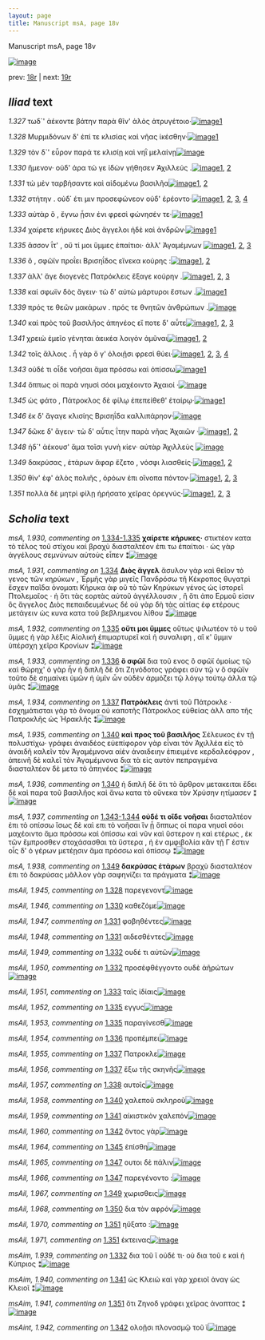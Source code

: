 ```yaml
---
layout: page
title: Manuscript msA, page 18v
---
```


Manuscript msA, page 18v

[![image](http://www.homermultitext.org/iipsrv?OBJ=IIP,1.0&FIF=/project/homer/pyramidal/deepzoom/hmt/vaimg/2017a/VA018VN_0520.tif&WID=100&CVT=JPEG)](http://www.homermultitext.org/ict2/?urn=urn:cite2:hmt:vaimg.2017a:VA018VN_0520)

prev:  [18r](../18r) | next:  [19r](../19r)

## *Iliad* text

*1.327* <a id="1.327"/> τωδ`' ἀέκοντε βάτην παρὰ θῖν' ἁλὸς ἀτρυγέτοιο·[![image](http://www.homermultitext.org/iipsrv?OBJ=IIP,1.0&FIF=/project/homer/pyramidal/deepzoom/hmt/vaimg/2017a/VA018VN_0520.tif&RGN=0.512,0.2096,0.344,0.0285&WID=1000&CVT=JPEG)](http://www.homermultitext.org/ict2/?urn=urn:cite2:hmt:vaimg.2017a:VA018VN_0520@0.512,0.2096,0.344,0.0285)[1](#msAil_1.944)

*1.328* <a id="1.328"/> Μυρμιδόνων δ' ἐπί τε κλισίας καὶ νῆας ἱκέσθην·[![image](http://www.homermultitext.org/iipsrv?OBJ=IIP,1.0&FIF=/project/homer/pyramidal/deepzoom/hmt/vaimg/2017a/VA018VN_0520.tif&RGN=0.52,0.2314,0.344,0.0285&WID=1000&CVT=JPEG)](http://www.homermultitext.org/ict2/?urn=urn:cite2:hmt:vaimg.2017a:VA018VN_0520@0.52,0.2314,0.344,0.0285)[1](#msAil_1.945)

*1.329* <a id="1.329"/> τὸν δ`' εὗρον παρά τε κλισίῃ καὶ νηῒ μελαίνῃ[![image](http://www.homermultitext.org/iipsrv?OBJ=IIP,1.0&FIF=/project/homer/pyramidal/deepzoom/hmt/vaimg/2017a/VA018VN_0520.tif&RGN=0.513,0.2502,0.344,0.0285&WID=1000&CVT=JPEG)](http://www.homermultitext.org/ict2/?urn=urn:cite2:hmt:vaimg.2017a:VA018VN_0520@0.513,0.2502,0.344,0.0285)

*1.330* <a id="1.330"/> ἥμενον· οὐδ' άρα τώ γε ἰδὼν γήθησεν Ἀχιλλεύς .[![image](http://www.homermultitext.org/iipsrv?OBJ=IIP,1.0&FIF=/project/homer/pyramidal/deepzoom/hmt/vaimg/2017a/VA018VN_0520.tif&RGN=0.521,0.2667,0.348,0.0323&WID=1000&CVT=JPEG)](http://www.homermultitext.org/ict2/?urn=urn:cite2:hmt:vaimg.2017a:VA018VN_0520@0.521,0.2667,0.348,0.0323)[1](#msA_1.928), [2](#msAil_1.946)

*1.331* <a id="1.331"/> τὼ μὲν ταρβήσαντε καὶ αἰδομένω βασιλῆα[![image](http://www.homermultitext.org/iipsrv?OBJ=IIP,1.0&FIF=/project/homer/pyramidal/deepzoom/hmt/vaimg/2017a/VA018VN_0520.tif&RGN=0.518,0.2878,0.335,0.0285&WID=1000&CVT=JPEG)](http://www.homermultitext.org/ict2/?urn=urn:cite2:hmt:vaimg.2017a:VA018VN_0520@0.518,0.2878,0.335,0.0285)[1](#msAil_1.948), [2](#msAil_1.947)

*1.332* <a id="1.332"/> στήτην . οὐδ΄ έτι μιν προσεφώνεον οὐδ' ἐρέοντο·[![image](http://www.homermultitext.org/iipsrv?OBJ=IIP,1.0&FIF=/project/homer/pyramidal/deepzoom/hmt/vaimg/2017a/VA018VN_0520.tif&RGN=0.521,0.3065,0.341,0.0308&WID=1000&CVT=JPEG)](http://www.homermultitext.org/ict2/?urn=urn:cite2:hmt:vaimg.2017a:VA018VN_0520@0.521,0.3065,0.341,0.0308)[1](#msAil_1.950), [2](#msAil_1.949), [3](#msA_1.929), [4](#msAim_1.939)

*1.333* <a id="1.333"/> αὐτὰρ ὃ , ἔγνω ᾗσιν ἐνι φρεσὶ φώνησέν τε·[![image](http://www.homermultitext.org/iipsrv?OBJ=IIP,1.0&FIF=/project/homer/pyramidal/deepzoom/hmt/vaimg/2017a/VA018VN_0520.tif&RGN=0.52,0.3253,0.318,0.0308&WID=1000&CVT=JPEG)](http://www.homermultitext.org/ict2/?urn=urn:cite2:hmt:vaimg.2017a:VA018VN_0520@0.52,0.3253,0.318,0.0308)[1](#msAil_1.951)

*1.334* <a id="1.334"/> χαίρετε κήρυκες Διὸς 					ἄγγελοι ἠδὲ καὶ ἀνδρῶν·[![image](http://www.homermultitext.org/iipsrv?OBJ=IIP,1.0&FIF=/project/homer/pyramidal/deepzoom/hmt/vaimg/2017a/VA018VN_0520.tif&RGN=0.509,0.3426,0.345,0.0376&WID=1000&CVT=JPEG)](http://www.homermultitext.org/ict2/?urn=urn:cite2:hmt:vaimg.2017a:VA018VN_0520@0.509,0.3426,0.345,0.0376)[1](#msA_1.931)

*1.335* <a id="1.335"/> ἄσσον ΐτ' , οὔ τί μοι ὕμμες ἐπαίτιοι· ἀλλ' Ἀγαμέμνων 				[![image](http://www.homermultitext.org/iipsrv?OBJ=IIP,1.0&FIF=/project/homer/pyramidal/deepzoom/hmt/vaimg/2017a/VA018VN_0520.tif&RGN=0.518,0.3599,0.344,0.0331&WID=1000&CVT=JPEG)](http://www.homermultitext.org/ict2/?urn=urn:cite2:hmt:vaimg.2017a:VA018VN_0520@0.518,0.3599,0.344,0.0331)[1](#msAil_1.952), [2](#msAil_1.953), [3](#msA_1.932)

*1.336* <a id="1.336"/> ὃ , σφῶϊν προΐει Βρισηΐδος εἵνεκα κούρης :[![image](http://www.homermultitext.org/iipsrv?OBJ=IIP,1.0&FIF=/project/homer/pyramidal/deepzoom/hmt/vaimg/2017a/VA018VN_0520.tif&RGN=0.518,0.3824,0.338,0.0323&WID=1000&CVT=JPEG)](http://www.homermultitext.org/ict2/?urn=urn:cite2:hmt:vaimg.2017a:VA018VN_0520@0.518,0.3824,0.338,0.0323)[1](#msA_1.933), [2](#msAil_1.954)

*1.337* <a id="1.337"/> ἀλλ' ἄγε διογενὲς Πατρόκλεις ἔξαγε κούρην .[![image](http://www.homermultitext.org/iipsrv?OBJ=IIP,1.0&FIF=/project/homer/pyramidal/deepzoom/hmt/vaimg/2017a/VA018VN_0520.tif&RGN=0.522,0.3997,0.338,0.0323&WID=1000&CVT=JPEG)](http://www.homermultitext.org/ict2/?urn=urn:cite2:hmt:vaimg.2017a:VA018VN_0520@0.522,0.3997,0.338,0.0323)[1](#msAil_1.955), [2](#msA_1.934), [3](#msAil_1.956)

*1.338* <a id="1.338"/> καί σφωϊν δὸς ἄγειν· τὼ δ' αὐτὼ μάρτυροι ἔστων .[![image](http://www.homermultitext.org/iipsrv?OBJ=IIP,1.0&FIF=/project/homer/pyramidal/deepzoom/hmt/vaimg/2017a/VA018VN_0520.tif&RGN=0.522,0.4185,0.341,0.0323&WID=1000&CVT=JPEG)](http://www.homermultitext.org/ict2/?urn=urn:cite2:hmt:vaimg.2017a:VA018VN_0520@0.522,0.4185,0.341,0.0323)[1](#msAil_1.957)

*1.339* <a id="1.339"/> πρός τε θεῶν μακάρων . πρός τε θνητῶν ἀνθρώπων .[![image](http://www.homermultitext.org/iipsrv?OBJ=IIP,1.0&FIF=/project/homer/pyramidal/deepzoom/hmt/vaimg/2017a/VA018VN_0520.tif&RGN=0.511,0.4388,0.341,0.0323&WID=1000&CVT=JPEG)](http://www.homermultitext.org/ict2/?urn=urn:cite2:hmt:vaimg.2017a:VA018VN_0520@0.511,0.4388,0.341,0.0323)

*1.340* <a id="1.340"/> καὶ πρὸς τοῦ βασιλῆος ἀπηνέος εἴ ποτε δ' αὖτε[![image](http://www.homermultitext.org/iipsrv?OBJ=IIP,1.0&FIF=/project/homer/pyramidal/deepzoom/hmt/vaimg/2017a/VA018VN_0520.tif&RGN=0.516,0.4568,0.355,0.0353&WID=1000&CVT=JPEG)](http://www.homermultitext.org/ict2/?urn=urn:cite2:hmt:vaimg.2017a:VA018VN_0520@0.516,0.4568,0.355,0.0353)[1](#msA_1.936), [2](#msA_1.935), [3](#msAil_1.958)

*1.341* <a id="1.341"/> χρειὼ ἐμεῖο γένηται ἀεικέα λοιγὸν ἀμῦναι[![image](http://www.homermultitext.org/iipsrv?OBJ=IIP,1.0&FIF=/project/homer/pyramidal/deepzoom/hmt/vaimg/2017a/VA018VN_0520.tif&RGN=0.509,0.4756,0.355,0.0353&WID=1000&CVT=JPEG)](http://www.homermultitext.org/ict2/?urn=urn:cite2:hmt:vaimg.2017a:VA018VN_0520@0.509,0.4756,0.355,0.0353)[1](#msAim_1.940), [2](#msAil_1.959)

*1.342* <a id="1.342"/> τοῖς ἄλλοις . ἦ γὰρ ὅ γ' ὀλοιῇσι φρεσὶ θύει·[![image](http://www.homermultitext.org/iipsrv?OBJ=IIP,1.0&FIF=/project/homer/pyramidal/deepzoom/hmt/vaimg/2017a/VA018VN_0520.tif&RGN=0.522,0.4966,0.317,0.0285&WID=1000&CVT=JPEG)](http://www.homermultitext.org/ict2/?urn=urn:cite2:hmt:vaimg.2017a:VA018VN_0520@0.522,0.4966,0.317,0.0285)[1](#msAil_1.962), [2](#msAint_1.942), [3](#msAil_1.960), [4](#msAil_1.961)

*1.343* <a id="1.343"/> οὐδέ τι οἶδε νοῆσαι ἅμα πρόσσω καὶ ὀπίσσω[![image](http://www.homermultitext.org/iipsrv?OBJ=IIP,1.0&FIF=/project/homer/pyramidal/deepzoom/hmt/vaimg/2017a/VA018VN_0520.tif&RGN=0.52,0.5154,0.328,0.0285&WID=1000&CVT=JPEG)](http://www.homermultitext.org/ict2/?urn=urn:cite2:hmt:vaimg.2017a:VA018VN_0520@0.52,0.5154,0.328,0.0285)[1](#msAil_1.963)

*1.344* <a id="1.344"/> ὅππως οἱ παρὰ νηυσὶ σόοι μαχέοιντο Ἀχαιοί ·[![image](http://www.homermultitext.org/iipsrv?OBJ=IIP,1.0&FIF=/project/homer/pyramidal/deepzoom/hmt/vaimg/2017a/VA018VN_0520.tif&RGN=0.517,0.5312,0.347,0.0316&WID=1000&CVT=JPEG)](http://www.homermultitext.org/ict2/?urn=urn:cite2:hmt:vaimg.2017a:VA018VN_0520@0.517,0.5312,0.347,0.0316)

*1.345* <a id="1.345"/> ὡς φάτο , Πάτροκλος δὲ 					φίλῳ ἐπεπείθεθ' ἑταίρῳ·[![image](http://www.homermultitext.org/iipsrv?OBJ=IIP,1.0&FIF=/project/homer/pyramidal/deepzoom/hmt/vaimg/2017a/VA018VN_0520.tif&RGN=0.517,0.547,0.365,0.0391&WID=1000&CVT=JPEG)](http://www.homermultitext.org/ict2/?urn=urn:cite2:hmt:vaimg.2017a:VA018VN_0520@0.517,0.547,0.365,0.0391)[1](#msAil_1.964)

*1.346* <a id="1.346"/> ἐκ δ' ἄγαγε κλισίης Βρισηΐδα καλλιπάρηον·[![image](http://www.homermultitext.org/iipsrv?OBJ=IIP,1.0&FIF=/project/homer/pyramidal/deepzoom/hmt/vaimg/2017a/VA018VN_0520.tif&RGN=0.519,0.5687,0.346,0.0338&WID=1000&CVT=JPEG)](http://www.homermultitext.org/ict2/?urn=urn:cite2:hmt:vaimg.2017a:VA018VN_0520@0.519,0.5687,0.346,0.0338)

*1.347* <a id="1.347"/> δῶκε δ' ἄγειν· τὼ δ' αὖτις ΐτην παρὰ νῆας Ἀχαιῶν ·[![image](http://www.homermultitext.org/iipsrv?OBJ=IIP,1.0&FIF=/project/homer/pyramidal/deepzoom/hmt/vaimg/2017a/VA018VN_0520.tif&RGN=0.517,0.5875,0.37,0.0323&WID=1000&CVT=JPEG)](http://www.homermultitext.org/ict2/?urn=urn:cite2:hmt:vaimg.2017a:VA018VN_0520@0.517,0.5875,0.37,0.0323)[1](#msAil_1.966), [2](#msAil_1.965)

*1.348* <a id="1.348"/> ἡδ`' ἀέκουσ' ἅμα τοῖσι γυνὴ κίεν· αὐτὰρ Ἀχιλλεὺς 				[![image](http://www.homermultitext.org/iipsrv?OBJ=IIP,1.0&FIF=/project/homer/pyramidal/deepzoom/hmt/vaimg/2017a/VA018VN_0520.tif&RGN=0.522,0.6078,0.362,0.0301&WID=1000&CVT=JPEG)](http://www.homermultitext.org/ict2/?urn=urn:cite2:hmt:vaimg.2017a:VA018VN_0520@0.522,0.6078,0.362,0.0301)

*1.349* <a id="1.349"/> δακρύσας , ἑτάρων ἄφαρ ἕζετο , νόσφι λιασθείς·[![image](http://www.homermultitext.org/iipsrv?OBJ=IIP,1.0&FIF=/project/homer/pyramidal/deepzoom/hmt/vaimg/2017a/VA018VN_0520.tif&RGN=0.521,0.6281,0.352,0.0308&WID=1000&CVT=JPEG)](http://www.homermultitext.org/ict2/?urn=urn:cite2:hmt:vaimg.2017a:VA018VN_0520@0.521,0.6281,0.352,0.0308)[1](#msA_1.938), [2](#msAil_1.967)

*1.350* <a id="1.350"/> θὶν' ἐφ' ἁλὸς πολιῆς , ὁρόων ἐπι οἴνοπα πόντον·[![image](http://www.homermultitext.org/iipsrv?OBJ=IIP,1.0&FIF=/project/homer/pyramidal/deepzoom/hmt/vaimg/2017a/VA018VN_0520.tif&RGN=0.518,0.6469,0.352,0.0308&WID=1000&CVT=JPEG)](http://www.homermultitext.org/ict2/?urn=urn:cite2:hmt:vaimg.2017a:VA018VN_0520@0.518,0.6469,0.352,0.0308)[1](#msAint_1.943), [2](#msAil_1.969), [3](#msAil_1.968)

*1.351* <a id="1.351"/> πολλὰ δὲ μητρὶ φίλῃ ἠρήσατο χεῖρας ὀρεγνύς·[![image](http://www.homermultitext.org/iipsrv?OBJ=IIP,1.0&FIF=/project/homer/pyramidal/deepzoom/hmt/vaimg/2017a/VA018VN_0520.tif&RGN=0.518,0.6634,0.361,0.0353&WID=1000&CVT=JPEG)](http://www.homermultitext.org/ict2/?urn=urn:cite2:hmt:vaimg.2017a:VA018VN_0520@0.518,0.6634,0.361,0.0353)[1](#msAim_1.941), [2](#msAil_1.970), [3](#msAil_1.971)

## *Scholia* text

*msA, 1.930, commenting on* [1.334-1.335](#1.334-1.335)  <a id="msA_1.930"/> **χαίρετε κήρυκες·** στικτέον κατα τὸ τέλος τοῦ στίχου καὶ βραχὺ διασταλτέον ἐπι τω ἐπαίτιοι · ὡς γὰρ ἀγγέλους σεμνύνων αὐτοὺς εἶπεν ⁑[![image](http://www.homermultitext.org/iipsrv?OBJ=IIP,1.0&FIF=/project/homer/pyramidal/deepzoom/hmt/vaimg/2017a/VA018VN_0520.tif&RGN=0.24834193,0.12835408,0.59100958,0.02904564&WID=1000&CVT=JPEG)](http://www.homermultitext.org/ict2/?urn=urn:cite2:hmt:vaimg.2017a:VA018VN_0520@0.24834193,0.12835408,0.59100958,0.02904564)

*msA, 1.931, commenting on* [1.334](#1.334)  <a id="msA_1.931"/> **Διὸς ἄγγελ** ἄσυλον γὰρ καὶ θεῖον τὸ γενος τῶν κηρύκων , Ἐρμῆς γὰρ μιγεῖς Πανδρόσω τῆ Κέκροπος θυγατρὶ ἔσχεν παῖδα ὀνοματι Κήρυκα ἀφ οῦ τὸ τῶν Κηρύκων γένος ὡς ἱστορεῖ Πτολεμαῖος · ἠ ὅτι τὰς εορτὰς αὐτοῦ ἀγγέλλουσιν , ἢ ὅτι ἀπο Ερμοῦ εἰσιν ὃς ἄγγελος Διὸς πεπαιδευμένως δέ οὐ γὰρ δὴ τὰς αἰτίας ἐφ ετέρους μετάγειν ὡς κυνα κατα τοῦ βεβλημενου λίθου ⁑[![image](http://www.homermultitext.org/iipsrv?OBJ=IIP,1.0&FIF=/project/homer/pyramidal/deepzoom/hmt/vaimg/2017a/VA018VN_0520.tif&RGN=0.24834193,0.14301521,0.60648489,0.03679115&WID=1000&CVT=JPEG)](http://www.homermultitext.org/ict2/?urn=urn:cite2:hmt:vaimg.2017a:VA018VN_0520@0.24834193,0.14301521,0.60648489,0.03679115)

*msA, 1.932, commenting on* [1.335](#1.335)  <a id="msA_1.932"/> **οὔτι μοι ὕμμες** οὕτως ψιλωτέον τὸ υ τοῦ ὕμμες ἡ γὰρ λέξις Αἰολική ἐπιμαρτυρεῖ καὶ ἡ συναλιφη , αἵ κ' ὕμμιν ὑπέρσχη χεῖρα Κρονίων ⁑[![image](http://www.homermultitext.org/iipsrv?OBJ=IIP,1.0&FIF=/project/homer/pyramidal/deepzoom/hmt/vaimg/2017a/VA018VN_0520.tif&RGN=0.23691968,0.17538036,0.61790715,0.03042877&WID=1000&CVT=JPEG)](http://www.homermultitext.org/ict2/?urn=urn:cite2:hmt:vaimg.2017a:VA018VN_0520@0.23691968,0.17538036,0.61790715,0.03042877)

*msA, 1.933, commenting on* [1.336](#1.336)  <a id="msA_1.933"/> **ὃ σφῶϊ** δια τοῦ ενος ὃ σφῶϊ ὁμοίως τῷ καὶ θώρηχ' ὁ γὰρ ἦν ἡ διπλῆ δὲ ὅτι Ζηνόδοτος γράφει σὺν τῷ ν ὃ σφῶϊν τοῦτο δὲ σημαίνει ὑμῶν ἠ ὑμῖν ὧν οὐδὲν ἁρμόζει τῷ λόγῳ τούτῳ ἀλλα τῷ ὑμᾶς ⁑[![image](http://www.homermultitext.org/iipsrv?OBJ=IIP,1.0&FIF=/project/homer/pyramidal/deepzoom/hmt/vaimg/2017a/VA018VN_0520.tif&RGN=0.24355195,0.18561549,0.59911570,0.05421853&WID=1000&CVT=JPEG)](http://www.homermultitext.org/ict2/?urn=urn:cite2:hmt:vaimg.2017a:VA018VN_0520@0.24355195,0.18561549,0.59911570,0.05421853)

*msA, 1.934, commenting on* [1.337](#1.337)  <a id="msA_1.934"/> **Πατρόκλεις** ἀντὶ τοῦ Πάτροκλε · ἐσχημάτισται γὰρ τὸ ὄνομα οὐ καποτῆς Πάτροκλος εὐθείας ἀλλ απο τῆς Πατροκλῆς ὡς Ἡρακλῆς ⁑[![image](http://www.homermultitext.org/iipsrv?OBJ=IIP,1.0&FIF=/project/homer/pyramidal/deepzoom/hmt/vaimg/2017a/VA018VN_0520.tif&RGN=0.23360354,0.23181189,0.21628592,0.05255878&WID=1000&CVT=JPEG)](http://www.homermultitext.org/ict2/?urn=urn:cite2:hmt:vaimg.2017a:VA018VN_0520@0.23360354,0.23181189,0.21628592,0.05255878)

*msA, 1.935, commenting on* [1.340](#1.340)  <a id="msA_1.935"/> **καὶ προς τοῦ βασιλῆος** Σέλευκος ἐν τῇ πολυστίχω· γράφει ἀναιδέος εὐεπίφορον γὰρ εἶναι τὸν Ἀχιλλέα εἰς τὸ ἀναιδῆ καλεῖν τὸν Ἀγαμέμνονα αἰὲν ἀναιδειην ἐπιειμένε κερδαλεόφρον , ἀπεινῆ δὲ καλεῖ τὸν Ἀγαμέμνονα δια τὰ εἰς αυτὸν πεπραγμένα διασταλτέον δὲ μετα τὸ ἀπηνέος ⁑[![image](http://www.homermultitext.org/iipsrv?OBJ=IIP,1.0&FIF=/project/homer/pyramidal/deepzoom/hmt/vaimg/2017a/VA018VN_0520.tif&RGN=0.23913043,0.27579530,0.21923360,0.08907331&WID=1000&CVT=JPEG)](http://www.homermultitext.org/ict2/?urn=urn:cite2:hmt:vaimg.2017a:VA018VN_0520@0.23913043,0.27579530,0.21923360,0.08907331)

*msA, 1.936, commenting on* [1.340](#1.340)  <a id="msA_1.936"/> ἡ διπλῆ δὲ ὅτι τὸ ἄρθρον μετακειται ἔδει δὲ καὶ παρα τοῦ βασιλῆος καὶ ἄνω κατα τὸ οὔνεκα τὸν Χρύσην ητίμασεν ⁑[![image](http://www.homermultitext.org/iipsrv?OBJ=IIP,1.0&FIF=/project/homer/pyramidal/deepzoom/hmt/vaimg/2017a/VA018VN_0520.tif&RGN=0.24576271,0.36127248,0.21186441,0.03485477&WID=1000&CVT=JPEG)](http://www.homermultitext.org/ict2/?urn=urn:cite2:hmt:vaimg.2017a:VA018VN_0520@0.24576271,0.36127248,0.21186441,0.03485477)

*msA, 1.937, commenting on* [1.343-1.344](#1.343-1.344)  <a id="msA_1.937"/> **οὐδέ τι οῖδε νοῆσαι** διασταλτέον ἐπι τὸ οπίσσω ἴσως δὲ καὶ επι τὸ νοῆσαι ἵν ᾖ ὅππως οἱ παρα νηυσὶ σόοι μαχέοιντο ἅμα πρόσσω καὶ ὁπίσσω καὶ νῦν καὶ ὕστερον η καὶ ετέρως , ἐκ τῶν ἔμπροσθεν στοχάσασθαι τὰ ὕστερα , ἠ ἐν αμφιβολία κἂν τῇ Γ ἐστιν οἷς δ' ὁ γέρων μετέῃσιν ἅμα πρόσσω καὶ ὀπίσσῳ ⁑[![image](http://www.homermultitext.org/iipsrv?OBJ=IIP,1.0&FIF=/project/homer/pyramidal/deepzoom/hmt/vaimg/2017a/VA018VN_0520.tif&RGN=0.24097273,0.39280775,0.21370671,0.09820194&WID=1000&CVT=JPEG)](http://www.homermultitext.org/ict2/?urn=urn:cite2:hmt:vaimg.2017a:VA018VN_0520@0.24097273,0.39280775,0.21370671,0.09820194)

*msA, 1.938, commenting on* [1.349](#1.349)  <a id="msA_1.938"/> **δακρύσας ἑτάρων** βραχὺ διασταλτέον ἐπι τὸ δακρύσας μᾶλλον γὰρ σαφηνίζει τα πράγματα ⁑[![image](http://www.homermultitext.org/iipsrv?OBJ=IIP,1.0&FIF=/project/homer/pyramidal/deepzoom/hmt/vaimg/2017a/VA018VN_0520.tif&RGN=0.24023581,0.48215768,0.20928519,0.04564315&WID=1000&CVT=JPEG)](http://www.homermultitext.org/ict2/?urn=urn:cite2:hmt:vaimg.2017a:VA018VN_0520@0.24023581,0.48215768,0.20928519,0.04564315)

*msAil, 1.945, commenting on* [1.328](#1.328)  <a id="msAil_1.945"/> παρεγενοντ[![image](http://www.homermultitext.org/iipsrv?OBJ=IIP,1.0&FIF=/project/homer/pyramidal/deepzoom/hmt/vaimg/2017a/VA018VN_0520.tif&RGN=0.80950626,0.22627939,0.06521739,0.01576763&WID=1000&CVT=JPEG)](http://www.homermultitext.org/ict2/?urn=urn:cite2:hmt:vaimg.2017a:VA018VN_0520@0.80950626,0.22627939,0.06521739,0.01576763)

*msAil, 1.946, commenting on* [1.330](#1.330)  <a id="msAil_1.946"/> καθεζόμε[![image](http://www.homermultitext.org/iipsrv?OBJ=IIP,1.0&FIF=/project/homer/pyramidal/deepzoom/hmt/vaimg/2017a/VA018VN_0520.tif&RGN=0.54863670,0.27109267,0.04310980,0.01189488&WID=1000&CVT=JPEG)](http://www.homermultitext.org/ict2/?urn=urn:cite2:hmt:vaimg.2017a:VA018VN_0520@0.54863670,0.27109267,0.04310980,0.01189488)

*msAil, 1.947, commenting on* [1.331](#1.331)  <a id="msAil_1.947"/> φοβηθέντες[![image](http://www.homermultitext.org/iipsrv?OBJ=IIP,1.0&FIF=/project/homer/pyramidal/deepzoom/hmt/vaimg/2017a/VA018VN_0520.tif&RGN=0.61938099,0.28852006,0.05600590,0.01078838&WID=1000&CVT=JPEG)](http://www.homermultitext.org/ict2/?urn=urn:cite2:hmt:vaimg.2017a:VA018VN_0520@0.61938099,0.28852006,0.05600590,0.01078838)

*msAil, 1.948, commenting on* [1.331](#1.331)  <a id="msAil_1.948"/> αιδεσθέντες[![image](http://www.homermultitext.org/iipsrv?OBJ=IIP,1.0&FIF=/project/homer/pyramidal/deepzoom/hmt/vaimg/2017a/VA018VN_0520.tif&RGN=0.73212970,0.28934993,0.05490052,0.01078838&WID=1000&CVT=JPEG)](http://www.homermultitext.org/ict2/?urn=urn:cite2:hmt:vaimg.2017a:VA018VN_0520@0.73212970,0.28934993,0.05490052,0.01078838)

*msAil, 1.949, commenting on* [1.332](#1.332)  <a id="msAil_1.949"/> ουδέ τι αὐτῶν[![image](http://www.homermultitext.org/iipsrv?OBJ=IIP,1.0&FIF=/project/homer/pyramidal/deepzoom/hmt/vaimg/2017a/VA018VN_0520.tif&RGN=0.62011791,0.30511757,0.04900516,0.01300138&WID=1000&CVT=JPEG)](http://www.homermultitext.org/ict2/?urn=urn:cite2:hmt:vaimg.2017a:VA018VN_0520@0.62011791,0.30511757,0.04900516,0.01300138)

*msAil, 1.950, commenting on* [1.332](#1.332)  <a id="msAil_1.950"/> προσἐφθέγγοντο ουδὲ ἀῆρώτων[![image](http://www.homermultitext.org/iipsrv?OBJ=IIP,1.0&FIF=/project/homer/pyramidal/deepzoom/hmt/vaimg/2017a/VA018VN_0520.tif&RGN=0.70191599,0.30235131,0.15254237,0.01687414&WID=1000&CVT=JPEG)](http://www.homermultitext.org/ict2/?urn=urn:cite2:hmt:vaimg.2017a:VA018VN_0520@0.70191599,0.30235131,0.15254237,0.01687414)

*msAil, 1.951, commenting on* [1.333](#1.333)  <a id="msAil_1.951"/> ταῖς ἰδίαις[![image](http://www.homermultitext.org/iipsrv?OBJ=IIP,1.0&FIF=/project/homer/pyramidal/deepzoom/hmt/vaimg/2017a/VA018VN_0520.tif&RGN=0.64001474,0.32448133,0.04089904,0.01106501&WID=1000&CVT=JPEG)](http://www.homermultitext.org/ict2/?urn=urn:cite2:hmt:vaimg.2017a:VA018VN_0520@0.64001474,0.32448133,0.04089904,0.01106501)

*msAil, 1.952, commenting on* [1.335](#1.335)  <a id="msAil_1.952"/> εγγυς[![image](http://www.homermultitext.org/iipsrv?OBJ=IIP,1.0&FIF=/project/homer/pyramidal/deepzoom/hmt/vaimg/2017a/VA018VN_0520.tif&RGN=0.54237288,0.37178423,0.02137067,0.00774550&WID=1000&CVT=JPEG)](http://www.homermultitext.org/ict2/?urn=urn:cite2:hmt:vaimg.2017a:VA018VN_0520@0.54237288,0.37178423,0.02137067,0.00774550)

*msAil, 1.953, commenting on* [1.335](#1.335)  <a id="msAil_1.953"/> παραγίνεσθ[![image](http://www.homermultitext.org/iipsrv?OBJ=IIP,1.0&FIF=/project/homer/pyramidal/deepzoom/hmt/vaimg/2017a/VA018VN_0520.tif&RGN=0.57111275,0.36348548,0.04347826,0.01217151&WID=1000&CVT=JPEG)](http://www.homermultitext.org/ict2/?urn=urn:cite2:hmt:vaimg.2017a:VA018VN_0520@0.57111275,0.36348548,0.04347826,0.01217151)

*msAil, 1.954, commenting on* [1.336](#1.336)  <a id="msAil_1.954"/> προπέμπει[![image](http://www.homermultitext.org/iipsrv?OBJ=IIP,1.0&FIF=/project/homer/pyramidal/deepzoom/hmt/vaimg/2017a/VA018VN_0520.tif&RGN=0.59174650,0.38589212,0.05637436,0.01023513&WID=1000&CVT=JPEG)](http://www.homermultitext.org/ict2/?urn=urn:cite2:hmt:vaimg.2017a:VA018VN_0520@0.59174650,0.38589212,0.05637436,0.01023513)

*msAil, 1.955, commenting on* [1.337](#1.337)  <a id="msAil_1.955"/> Πατροκλε[![image](http://www.homermultitext.org/iipsrv?OBJ=IIP,1.0&FIF=/project/homer/pyramidal/deepzoom/hmt/vaimg/2017a/VA018VN_0520.tif&RGN=0.68533530,0.40248963,0.03831982,0.01078838&WID=1000&CVT=JPEG)](http://www.homermultitext.org/ict2/?urn=urn:cite2:hmt:vaimg.2017a:VA018VN_0520@0.68533530,0.40248963,0.03831982,0.01078838)

*msAil, 1.956, commenting on* [1.337](#1.337)  <a id="msAil_1.956"/> ἔξω τῆς σκηνῆς[![image](http://www.homermultitext.org/iipsrv?OBJ=IIP,1.0&FIF=/project/homer/pyramidal/deepzoom/hmt/vaimg/2017a/VA018VN_0520.tif&RGN=0.77266028,0.39944675,0.06669123,0.01244813&WID=1000&CVT=JPEG)](http://www.homermultitext.org/ict2/?urn=urn:cite2:hmt:vaimg.2017a:VA018VN_0520@0.77266028,0.39944675,0.06669123,0.01244813)

*msAil, 1.957, commenting on* [1.338](#1.338)  <a id="msAil_1.957"/> αυτοῖς[![image](http://www.homermultitext.org/iipsrv?OBJ=IIP,1.0&FIF=/project/homer/pyramidal/deepzoom/hmt/vaimg/2017a/VA018VN_0520.tif&RGN=0.57295505,0.42434302,0.03058217,0.00912863&WID=1000&CVT=JPEG)](http://www.homermultitext.org/ict2/?urn=urn:cite2:hmt:vaimg.2017a:VA018VN_0520@0.57295505,0.42434302,0.03058217,0.00912863)

*msAil, 1.958, commenting on* [1.340](#1.340)  <a id="msAil_1.958"/> χαλεποῦ σκληροῦ[![image](http://www.homermultitext.org/iipsrv?OBJ=IIP,1.0&FIF=/project/homer/pyramidal/deepzoom/hmt/vaimg/2017a/VA018VN_0520.tif&RGN=0.69859985,0.45781466,0.07295505,0.01217151&WID=1000&CVT=JPEG)](http://www.homermultitext.org/ict2/?urn=urn:cite2:hmt:vaimg.2017a:VA018VN_0520@0.69859985,0.45781466,0.07295505,0.01217151)

*msAil, 1.959, commenting on* [1.341](#1.341)  <a id="msAil_1.959"/> αἰκιστικὸν χαλεπόν[![image](http://www.homermultitext.org/iipsrv?OBJ=IIP,1.0&FIF=/project/homer/pyramidal/deepzoom/hmt/vaimg/2017a/VA018VN_0520.tif&RGN=0.71039057,0.47496542,0.06890199,0.01272476&WID=1000&CVT=JPEG)](http://www.homermultitext.org/ict2/?urn=urn:cite2:hmt:vaimg.2017a:VA018VN_0520@0.71039057,0.47496542,0.06890199,0.01272476)

*msAil, 1.960, commenting on* [1.342](#1.342)  <a id="msAil_1.960"/> ὄντος γὰρ[![image](http://www.homermultitext.org/iipsrv?OBJ=IIP,1.0&FIF=/project/homer/pyramidal/deepzoom/hmt/vaimg/2017a/VA018VN_0520.tif&RGN=0.63817244,0.49709544,0.03168755,0.01410788&WID=1000&CVT=JPEG)](http://www.homermultitext.org/ict2/?urn=urn:cite2:hmt:vaimg.2017a:VA018VN_0520@0.63817244,0.49709544,0.03168755,0.01410788)

*msAil, 1.964, commenting on* [1.345](#1.345)  <a id="msAil_1.964"/> ἐπίσθη[![image](http://www.homermultitext.org/iipsrv?OBJ=IIP,1.0&FIF=/project/homer/pyramidal/deepzoom/hmt/vaimg/2017a/VA018VN_0520.tif&RGN=0.77781872,0.55131397,0.03205601,0.01106501&WID=1000&CVT=JPEG)](http://www.homermultitext.org/ict2/?urn=urn:cite2:hmt:vaimg.2017a:VA018VN_0520@0.77781872,0.55131397,0.03205601,0.01106501)

*msAil, 1.965, commenting on* [1.347](#1.347)  <a id="msAil_1.965"/> ουτοι δὲ πάλιν[![image](http://www.homermultitext.org/iipsrv?OBJ=IIP,1.0&FIF=/project/homer/pyramidal/deepzoom/hmt/vaimg/2017a/VA018VN_0520.tif&RGN=0.65291083,0.58865837,0.04016212,0.01078838&WID=1000&CVT=JPEG)](http://www.homermultitext.org/ict2/?urn=urn:cite2:hmt:vaimg.2017a:VA018VN_0520@0.65291083,0.58865837,0.04016212,0.01078838)

*msAil, 1.966, commenting on* [1.347](#1.347)  <a id="msAil_1.966"/> παρεγένοντο :[![image](http://www.homermultitext.org/iipsrv?OBJ=IIP,1.0&FIF=/project/homer/pyramidal/deepzoom/hmt/vaimg/2017a/VA018VN_0520.tif&RGN=0.73507738,0.59059474,0.04937362,0.00912863&WID=1000&CVT=JPEG)](http://www.homermultitext.org/ict2/?urn=urn:cite2:hmt:vaimg.2017a:VA018VN_0520@0.73507738,0.59059474,0.04937362,0.00912863)

*msAil, 1.967, commenting on* [1.349](#1.349)  <a id="msAil_1.967"/> χωρισθεις[![image](http://www.homermultitext.org/iipsrv?OBJ=IIP,1.0&FIF=/project/homer/pyramidal/deepzoom/hmt/vaimg/2017a/VA018VN_0520.tif&RGN=0.80471629,0.62987552,0.03979366,0.00802213&WID=1000&CVT=JPEG)](http://www.homermultitext.org/ict2/?urn=urn:cite2:hmt:vaimg.2017a:VA018VN_0520@0.80471629,0.62987552,0.03979366,0.00802213)

*msAil, 1.968, commenting on* [1.350](#1.350)  <a id="msAil_1.968"/> δια τὸν αφρόν[![image](http://www.homermultitext.org/iipsrv?OBJ=IIP,1.0&FIF=/project/homer/pyramidal/deepzoom/hmt/vaimg/2017a/VA018VN_0520.tif&RGN=0.63706706,0.64896266,0.05416360,0.01217151&WID=1000&CVT=JPEG)](http://www.homermultitext.org/ict2/?urn=urn:cite2:hmt:vaimg.2017a:VA018VN_0520@0.63706706,0.64896266,0.05416360,0.01217151)

*msAil, 1.970, commenting on* [1.351](#1.351)  <a id="msAil_1.970"/> ηὔξατο :[![image](http://www.homermultitext.org/iipsrv?OBJ=IIP,1.0&FIF=/project/homer/pyramidal/deepzoom/hmt/vaimg/2017a/VA018VN_0520.tif&RGN=0.72586588,0.66804979,0.03574060,0.01078838&WID=1000&CVT=JPEG)](http://www.homermultitext.org/ict2/?urn=urn:cite2:hmt:vaimg.2017a:VA018VN_0520@0.72586588,0.66804979,0.03574060,0.01078838)

*msAil, 1.971, commenting on* [1.351](#1.351)  <a id="msAil_1.971"/> ἐκτεινας[![image](http://www.homermultitext.org/iipsrv?OBJ=IIP,1.0&FIF=/project/homer/pyramidal/deepzoom/hmt/vaimg/2017a/VA018VN_0520.tif&RGN=0.82682388,0.66307054,0.03352985,0.01327801&WID=1000&CVT=JPEG)](http://www.homermultitext.org/ict2/?urn=urn:cite2:hmt:vaimg.2017a:VA018VN_0520@0.82682388,0.66307054,0.03352985,0.01327801)

*msAim, 1.939, commenting on* [1.332](#1.332)  <a id="msAim_1.939"/> δια τοῦ ϊ οὐδέ τι· οὐ δια τοῦ ε καὶ ἡ Κύπριος ⁑[![image](http://www.homermultitext.org/iipsrv?OBJ=IIP,1.0&FIF=/project/homer/pyramidal/deepzoom/hmt/vaimg/2017a/VA018VN_0520.tif&RGN=0.45910096,0.31479945,0.06042741,0.04647303&WID=1000&CVT=JPEG)](http://www.homermultitext.org/ict2/?urn=urn:cite2:hmt:vaimg.2017a:VA018VN_0520@0.45910096,0.31479945,0.06042741,0.04647303)

*msAim, 1.940, commenting on* [1.341](#1.341)  <a id="msAim_1.940"/> ὡς Κλειώ καὶ γὰρ χρειοῖ ἀναγ ὡς Κλειοῖ ⁑[![image](http://www.homermultitext.org/iipsrv?OBJ=IIP,1.0&FIF=/project/homer/pyramidal/deepzoom/hmt/vaimg/2017a/VA018VN_0520.tif&RGN=0.45504790,0.48630705,0.06300663,0.03015214&WID=1000&CVT=JPEG)](http://www.homermultitext.org/ict2/?urn=urn:cite2:hmt:vaimg.2017a:VA018VN_0520@0.45504790,0.48630705,0.06300663,0.03015214)

*msAim, 1.941, commenting on* [1.351](#1.351)  <a id="msAim_1.941"/> ὅτι Ζηνοδ γράφει χεῖρας ἀναπτας ⁑[![image](http://www.homermultitext.org/iipsrv?OBJ=IIP,1.0&FIF=/project/homer/pyramidal/deepzoom/hmt/vaimg/2017a/VA018VN_0520.tif&RGN=0.45394252,0.67607192,0.06226971,0.03042877&WID=1000&CVT=JPEG)](http://www.homermultitext.org/ict2/?urn=urn:cite2:hmt:vaimg.2017a:VA018VN_0520@0.45394252,0.67607192,0.06226971,0.03042877)

*msAint, 1.942, commenting on* [1.342](#1.342)  <a id="msAint_1.942"/> ολοῇσι πλονασμῷ τοῦ ϊ[![image](http://www.homermultitext.org/iipsrv?OBJ=IIP,1.0&FIF=/project/homer/pyramidal/deepzoom/hmt/vaimg/2017a/VA018VN_0520.tif&RGN=0.83271923,0.49598893,0.06337509,0.01853389&WID=1000&CVT=JPEG)](http://www.homermultitext.org/ict2/?urn=urn:cite2:hmt:vaimg.2017a:VA018VN_0520@0.83271923,0.49598893,0.06337509,0.01853389)